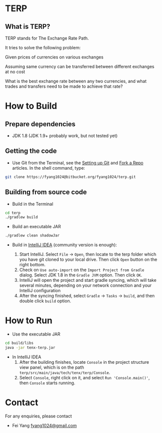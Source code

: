 # TERP 

## What is TERP?

TERP stands for The Exchange Rate Path.

It tries to solve the following problem: 

Given prices of currencies on various exchanges

Assuming same currency can be transferred between different exchanges at no cost

What is the best exchange rate between any two currencies, 
and what trades and transfers need to be made to achieve that rate?


# How to Build

## Prepare dependencies

* JDK 1.8 (JDK 1.9+ probably work, but not tested yet)

## Getting the code

* Use Git from the Terminal, see the [Setting up Git](https://help.github.com/articles/set-up-git/) and [Fork a Repo](https://help.github.com/articles/fork-a-repo/) articles.
In the shell command, type:
```bash
git clone https://fyang1024@bitbucket.org/fyang1024/terp.git
```
## Building from source code

* Build in the Terminal

```bash
cd terp
./gradlew build
```

* Build an executable JAR

```bash
./gradlew clean shadowJar
```
* Build in [IntelliJ IDEA](https://www.jetbrains.com/idea/) (community version is enough):

  1. Start IntelliJ. Select `File` -> `Open`, then locate to the terp folder which you have git cloned to your local drive. Then click `Open` button on the right bottom.
  2. Check on `Use auto-import` on the `Import Project from Gradle` dialog. Select JDK 1.8 in the `Gradle JVM` option. Then click `OK`.
  3. IntelliJ will open the project and start gradle syncing, which will take several minutes, depending on your network connection and your IntelliJ configuration
  4. After the syncing finished, select `Gradle` -> `Tasks` -> `build`, and then double click `build` option.

# How to Run

* Use the executable JAR

```bash
cd build/libs 
java -jar tenx-terp.jar
```

* In IntelliJ IDEA
  1. After the building finishes, locate `Console` in the project structure view panel, which is on the path `terp/src/main/java/tech/tenx/terp/Console`.
  2. Select `Console`, right click on it, and select `Run 'Console.main()'`, then `Console` starts running.


# Contact

For any enquiries, please contact
* Fei Yang <fyang1024@gmail.com>